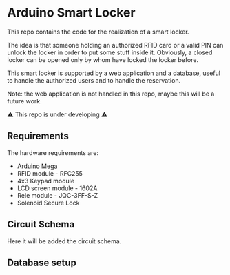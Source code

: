 # Arduino Smart Locker

This repo contains the code for the realization of a smart locker.

The idea is that someone holding an authorized RFID card or a valid PIN can unlock the locker in order to put some stuff inside it.
Obviously, a closed locker can be opened only by whom have locked the locker before.

This smart locker is supported by a web application and a database, useful to handle the authorized users and to handle the reservation.

Note: the web application is not handled in this repo, maybe this will be a future work.

⚠️ This repo is under developing ⚠️

## Requirements

The hardware requirements are:
- Arduino Mega
- RFID module - RFC255
- 4x3 Keypad module
- LCD screen module - 1602A
- Rele module - JQC-3FF-S-Z
- Solenoid Secure Lock

## Circuit Schema

Here it will be added the circuit schema.

## Database setup
